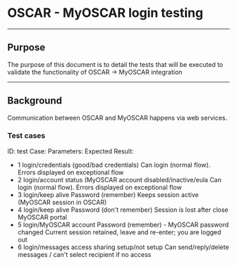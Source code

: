 OSCAR - MyOSCAR login testing
===================================


----------
Purpose
----------
The purpose of this document is to detail the tests that will be executed to validate the functionality of OSCAR -> MyOSCAR integration


--------------
Background 
--------------
Communication between OSCAR and MyOSCAR happens via web services.


### Test cases

ID:	test Case:					Parameters:						Expected Result:
* 1	login/credentials				(good/bad credentials)					Can login (normal flow).  Errors displayed on exceptional flow
* 2	login/account status				(MyOSCAR account disabled/inactive/eula			Can login (normal flow).  Errors displayed on exceptional flow
* 3	login/keep alive				Password (remember)					Keeps session active (MyOSCAR session in OSCAR) 
* 4	login/keep alive				Password (don't remember)				Session is lost after close MyOSCAR portal
* 5	login/MyOSCAR account				Password (remember) - MyOSCAR password changed		Current session retained, leave and re-enter; you are logged out
* 6	login/messages					access sharing setup/not setup				Can send/reply/delete messages / can't select recipient if no access







	


	
